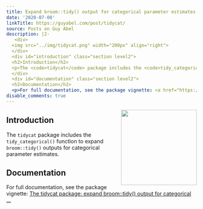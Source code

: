 ```yaml
---
title: Expand broom::tidy() output for categorical parameter estimates
date: '2020-07-08'
linkTitle: https://guyabel.com/post/tidycat/
source: Posts on Guy Abel
description: |2-
   <div>
  <img src="../img/tidycat.png" width="200px" align="right">
  </div>
  <div id="introduction" class="section level2">
  <h2>Introduction</h2>
  <p>The <code>tidycat</code> package includes the <code>tidy_categorical()</code> function to expand <code>broom::tidy()</code> outputs for categorical parameter estimates.</p>
  </div>
  <div id="documentation" class="section level2">
  <h2>Documentation</h2>
  <p>For full documentation, see the package vignette: <a href="https://cran.r-project.org/web/packages/tidycat/vignettes/intro.html">The tidycat package: expand broom::tidy() output for categorical ...
disable_comments: true
---
```

 <div>
<img src="../img/tidycat.png" width="200px" align="right">
</div>
<div id="introduction" class="section level2">
<h2>Introduction</h2>
<p>The <code>tidycat</code> package includes the <code>tidy_categorical()</code> function to expand <code>broom::tidy()</code> outputs for categorical parameter estimates.</p>
</div>
<div id="documentation" class="section level2">
<h2>Documentation</h2>
<p>For full documentation, see the package vignette: <a href="https://cran.r-project.org/web/packages/tidycat/vignettes/intro.html">The tidycat package: expand broom::tidy() output for categorical ...